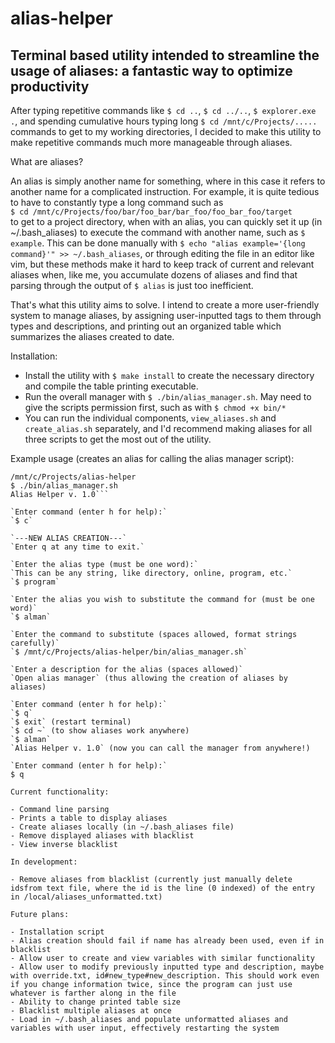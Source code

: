 # alias-helper

## Terminal based utility intended to streamline the usage of aliases: a fantastic way to optimize productivity

After typing repetitive commands like `$ cd ..`, `$ cd ../..`, `$ explorer.exe .`, and spending cumulative hours typing long `$ cd /mnt/c/Projects/.....` commands to get to my working directories, I decided to make this utility to make repetitive commands much more manageable through aliases.

What are aliases?

An alias is simply another name for something, where in this case it refers to another name for a complicated instruction. For example, it is quite tedious to have to constantly type a long command such as  
`$ cd /mnt/c/Projects/foo/bar/foo_bar/bar_foo/foo_bar_foo/target`  
to get to a project directory, when with an alias, you can quickly set it up (in ~/.bash_aliases) to execute the command with another name, such as `$ example`. This can be done manually with `$ echo "alias example='{long command}'" >> ~/.bash_aliases`, or through editing the file in an editor like vim, but these methods make it hard to keep track of current and relevant aliases when, like me, you accumulate dozens of aliases and find that parsing through the output of `$ alias` is just too inefficient.

That's what this utility aims to solve. I intend to create a more user-friendly system to manage aliases, by assigning user-inputted tags to them through types and descriptions, and printing out an organized table which summarizes the aliases created to date.

Installation:

- Install the utility with `$ make install` to create the necessary directory and compile the table printing executable.
- Run the overall manager with `$ ./bin/alias_manager.sh`. May need to give the scripts permission first, such as with `$ chmod +x bin/*`
- You can run the individual components, `view_aliases.sh` and `create_alias.sh` separately, and I'd recommend making aliases for all three scripts to get the most out of the utility.

Example usage (creates an alias for calling the alias manager script):

```$ pwd
/mnt/c/Projects/alias-helper
$ ./bin/alias_manager.sh
Alias Helper v. 1.0```

`Enter command (enter h for help):`  
`$ c`  

`---NEW ALIAS CREATION---`  
`Enter q at any time to exit.`  

`Enter the alias type (must be one word):`  
`This can be any string, like directory, online, program, etc.`  
`$ program`  

`Enter the alias you wish to substitute the command for (must be one word)`  
`$ alman`  

`Enter the command to substitute (spaces allowed, format strings carefully)`  
`$ /mnt/c/Projects/alias-helper/bin/alias_manager.sh`  

`Enter a description for the alias (spaces allowed)`  
`Open alias manager` (thus allowing the creation of aliases by aliases)  

`Enter command (enter h for help):`  
`$ q`  
`$ exit` (restart terminal)  
`$ cd ~` (to show aliases work anywhere)  
`$ alman`  
`Alias Helper v. 1.0` (now you can call the manager from anywhere!)  

`Enter command (enter h for help):`  
$ q

Current functionality:

- Command line parsing
- Prints a table to display aliases
- Create aliases locally (in ~/.bash_aliases file)
- Remove displayed aliases with blacklist
- View inverse blacklist

In development:

- Remove aliases from blacklist (currently just manually delete idsfrom text file, where the id is the line (0 indexed) of the entry in /local/aliases_unformatted.txt)

Future plans:

- Installation script
- Alias creation should fail if name has already been used, even if in blacklist
- Allow user to create and view variables with similar functionality
- Allow user to modify previously inputted type and description, maybe with override.txt, id#new_type#new_description. This should work even if you change information twice, since the program can just use whatever is farther along in the file
- Ability to change printed table size
- Blacklist multiple aliases at once
- Load in ~/.bash_aliases and populate unformatted aliases and variables with user input, effectively restarting the system
